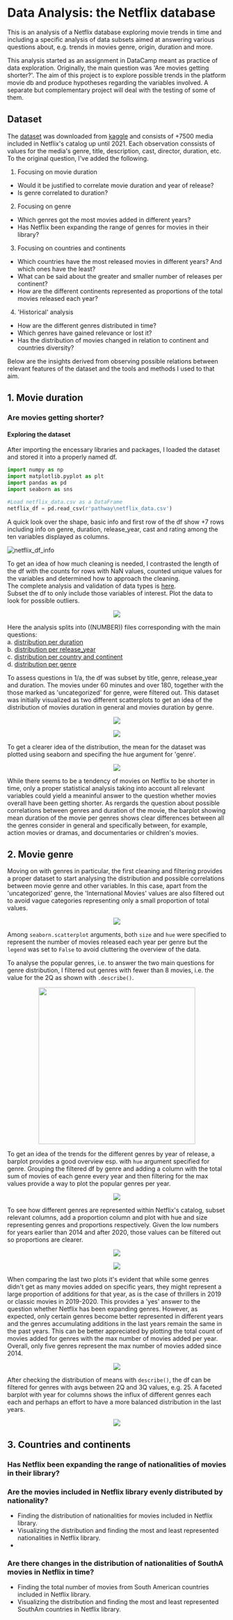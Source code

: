 # Data Analysis: the Netflix database

This is an analysis of a Netflix database exploring movie trends in time and including a specific analysis of data subsets aimed at answering various questions about, e.g. trends in movies genre, origin, duration and more.

This analysis started as an assignment in DataCamp meant as practice of data exploration. Originally, the main question was 'Are movies getting shorter?'.
The aim of this project is to explore possible trends in the platform movie db and produce hypotheses regarding the variables involved. A separate but complementary project will deal with the testing of some of them.
## Dataset
The [dataset](data/netflix_data.csv) was downloaded from [kaggle](https://www.kaggle.com/datasets/shivamb/netflix-shows) and consists of +7500 media included in Netflix's catalog up until 2021. Each observation conssists of values for the media's genre, title, description, cast, director, duration, etc.
To the original question, I've added the following.
1. Focusing on movie duration
- Would it be justified to correlate movie duration and year of release? 
- Is genre correlated to duration?
2. Focusing on genre
- Which genres got the most movies added in different years?
- Has Netflix been expanding the range of genres for movies in their library?
3. Focusing on countries and continents
- Which countries have the most released movies in different years? And which ones have the least?
- What can be said about the greater and smaller number of releases per continent?
- How are the different continents represented as proportions of the total movies released each year?
4. 'Historical' analysis
- How are the different genres distributed in time?
- Which genres have gained relevance or lost it?
- Has the distribution of movies changed in relation to continent and countries diversity?

Below are the insights derived from observing possible relations between relevant features of the dataset and the tools and methods I used to that aim.

## 1. Movie duration
### Are movies getting shorter? 
#### Exploring the dataset
After importing the encessary libraries and packages, I loaded the dataset and stored it into a properly named df.

```python
import numpy as np
import matplotlib.pyplot as plt
import pandas as pd
import seaborn as sns

#Load netflix_data.csv as a DataFrame
netflix_df = pd.read_csv(r'pathway\netflix_data.csv')
```
A quick look over the shape, basic info and first row of the df show +7 rows including info on genre, duration, release_year, cast and rating among the ten variables displayed as columns.

![netflix_df_info](https://github.com/user-attachments/assets/cb591c1c-9f93-48ee-8649-fff3529309da)

To get an idea of how much cleaning is needed, I contrasted the length of the df with the counts for rows with NaN values, counted unique values for the variables and determined how to approach the cleaning. <br /> The complete analysis and validation of data types is [here](code/NaN_movies.py).<br />
Subset the df to only include those variables of interest. Plot the data to look for possible outliers.

<p align="center">
<img src="https://github.com/user-attachments/assets/c4d5e02e-9f12-4a26-af17-f2d42a5c0f5b">
</p>

Here the analysis splits into ((NUMBER)) files corresponding with the main questions:<br />
a. [distribution per duration](code/duration_years.py)<br /> 
b. [distribution per release_year](code/movies_release.py)<br />
c. [distribution per country and continent](code/movies_distrib_country.py)<br />
d. [distribution per genre](code/movies_distrib_genre.py)

To assess questions in 1/a, the df was subset by title, genre, release_year and duration. The movies under 60 minutes and over 180, together with the those marked as 'uncategorized' for genre, were filtered out. This dataset was initially visualized as two different scatterplots to get an idea of the distribution of movies duration in general and movies duration by genre.<br />

<p align="center">
<img src="images/dur_rel_filt.png">
</p>

<p align="center">
<img src="images/dur_rel.png">
</p>

To get a clearer idea of the distribution, the mean for the dataset was plotted using seaborn and specifing the hue argument for 'genre'.
<p align="center">
<img src="images/mean_dur_genre.png">
</p>

While there seems to be a tendency of movies on Netflix to be shorter in time, only a proper statistical analysis taking into account all relevant variables could yield a meaninful answer to the question whether movies overall have been getting shorter. As rergards the question about possible correlations between genres and duration of the movie, the barplot showing mean duration of the movie per genres shows clear differences between all the genres consider in general and specifically between, for example, action movies or dramas, and documentaries or children's movies.

## 2. Movie genre
Moving on with genres in particular, the first cleaning and filtering provides a proper dataset to start analysing the distribution and possible correlations between movie genre and other variables. In this case, apart from the 'uncategorized' genre, the 'International Movies' values are also filtered out to avoid vague categories representing only a small proportion of total values. 

<p align="center">
<img src="images/tot_movies_genre.png">
</p>

Among `seaborn.scatterplot` arguments, both `size` and `hue` were specified to represent the number of movies released each year per genre but the `legend` was set to `False` to avoid cluttering the overview of the data.

To analyse the popular genres, i.e. to answer the two main questions for genre distribution, I filtered out genres with fewer than 8 movies, i.e. the value for the 2Q as shown with `.describe()`.
<p align="center">
<img src="images/genre_describe.png" width=360 length=240>
</p>

To get an idea of the trends for the different genres by year of release, a barplot provides a good overview esp. with `hue` argument specified for genre. Grouping the filtered df by genre and adding a column with the total sum of movies of each genre every year and then filtering for the max values provide a way to plot the popular genres per year.

<p align="center">
<img src="images/genres_year.png">
</p>

To see how different genres are represented within Netflix's catalog, subset relevant columns, add a proportion column and plot with hue and size representing genres and proportions respectively. Given the low numbers for years earlier than 2014 and after 2020, those values can be filtered out so proportions are clearer.

<p align="center">
<img src="images/prop_genre_year.png">
</p>

<p align="center">
<img src="images/filt_prop_gen_y.png">
</p>

When comparing the last two plots it's evident that while some genres didn't get as many movies added on specific years, they might represent a large proportion of additions for that year, as is the case of thrillers in 2019 or classic movies in 2019-2020. This provides a 'yes' answer to the question whether Netflix has been expanding genres. 
However, as expected, only certain genres become better represented in different years and the genres accumulating additions in the last years remain the same in the past years. This can be better appreciated by plotting the total count of movies added for genres with the max number of movies added per year. Overall, only five genres represent the max number of movies added since 2014.

<p align="center">
<img src="images/top_genres_movie_count.png">
</p>

After checking the distribution of means with `describe()`, the df can be filtered for genres with avgs between 2Q and 3Q values, e.g. 25. A faceted barplot with year for columns shows the influx of different genres each each and perhaps an effort to have a more balanced distribution in the last years.

<p align="center">
<img src="images/most_rep_genres.png">
</p>

## 3. Countries and continents
### Has Netflix been expanding the range of nationalities of movies in their library?

### Are the movies included in Netflix library evenly distributed by nationality?
- Finding the distribution of nationalities for movies included in Netflix library.
- Visualizing the distribution and finding the most and least represented nationalities in Netflix library.
- 
### Are there changes in the distribution of nationalities of SouthA movies in Netflix in time?
- Finding the total number of movies from South American countries included in Netflix library.
- Visualizing the distribution and finding the most and least represented SouthAm countries in Netflix library.


